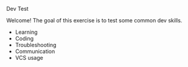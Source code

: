 Dev Test

Welcome! The goal of this exercise is to test some common dev skills.

 * Learning
 * Coding
 * Troubleshooting
 * Communication
 * VCS usage


